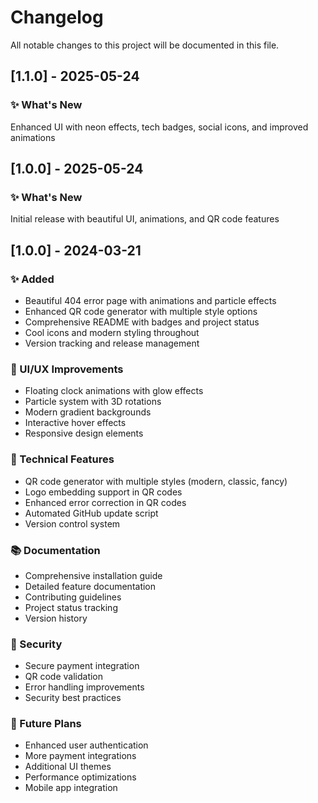 # Changelog

All notable changes to this project will be documented in this file.



## [1.1.0] - 2025-05-24

### ✨ What's New
Enhanced UI with neon effects, tech badges, social icons, and improved animations
## [1.0.0] - 2025-05-24

### ✨ What's New
Initial release with beautiful UI, animations, and QR code features
## [1.0.0] - 2024-03-21

### ✨ Added
- Beautiful 404 error page with animations and particle effects
- Enhanced QR code generator with multiple style options
- Comprehensive README with badges and project status
- Cool icons and modern styling throughout
- Version tracking and release management

### 🎨 UI/UX Improvements
- Floating clock animations with glow effects
- Particle system with 3D rotations
- Modern gradient backgrounds
- Interactive hover effects
- Responsive design elements

### 🔧 Technical Features
- QR code generator with multiple styles (modern, classic, fancy)
- Logo embedding support in QR codes
- Enhanced error correction in QR codes
- Automated GitHub update script
- Version control system

### 📚 Documentation
- Comprehensive installation guide
- Detailed feature documentation
- Contributing guidelines
- Project status tracking
- Version history

### 🔐 Security
- Secure payment integration
- QR code validation
- Error handling improvements
- Security best practices

### 🎯 Future Plans
- Enhanced user authentication
- More payment integrations
- Additional UI themes
- Performance optimizations
- Mobile app integration 